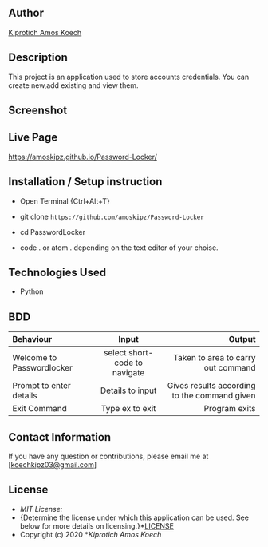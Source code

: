 

## Author

[Kiprotich Amos Koech](https://amoskipz.github.io/Password-Locker/)

## Description

This project is an application used to store accounts credentials. You can create new,add existing and view them. 

## Screenshot

## Live Page 
https://amoskipz.github.io/Password-Locker/

## Installation / Setup instruction
* Open Terminal {Ctrl+Alt+T}

* git clone ```https://github.com/amoskipz/Password-Locker```

* cd PasswordLocker

* code . or atom . depending on the text editor of your choise.

## Technologies Used

* Python



## BDD
| Behaviour      | Input        | Output       |
| :------------- | :----------: | -----------: |
|  Welcome to Passwordlocker  |   select short-code to navigate|Taken to area to carry out command |
| Prompt to enter details  |Details to input |  Gives results according to the command given |
| Exit Command   |  Type ex to exit   |   Program exits  |

## Contact Information 

If you have any question or contributions, please email me at [koechkipz03@gmail.com]

## License
* *MIT License:*
* {Determine the license under which this application can be used.  See below for more details on licensing.}*[LICENSE](LICENSE)
* Copyright (c) 2020 **Kiprotich Amos Koech*

